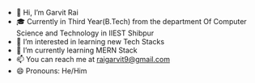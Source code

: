 - 👋 Hi, I’m Garvit Rai
- 🎓 Currently in Third Year(B.Tech) from the department Of Computer Science and Technology in 
      IIEST Shibpur
- 👀 I’m interested in learning new Tech Stacks
- 🌱 I’m currently learning MERN Stack
- 📫 You can reach me at raigarvit9@gmail.com
- 😄 Pronouns: He/Him

